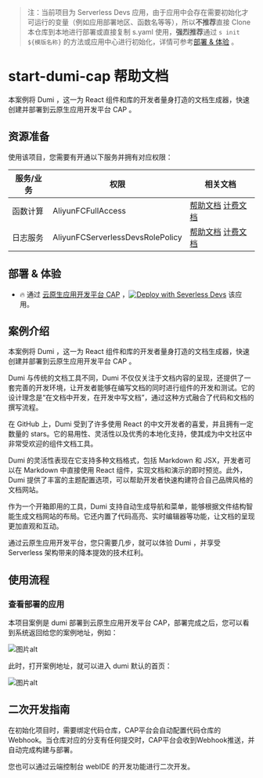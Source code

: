 
> 注：当前项目为 Serverless Devs 应用，由于应用中会存在需要初始化才可运行的变量（例如应用部署地区、函数名等等），所以**不推荐**直接 Clone 本仓库到本地进行部署或直接复制 s.yaml 使用，**强烈推荐**通过 `s init ${模版名称}` 的方法或应用中心进行初始化，详情可参考[部署 & 体验](#部署--体验) 。

# start-dumi-cap 帮助文档

<description>

本案例将 Dumi ，这一为 React 组件和库的开发者量身打造的文档生成器，快速创建并部署到云原生应用开发平台 CAP 。

</description>


## 资源准备

使用该项目，您需要有开通以下服务并拥有对应权限：

<service>



| 服务/业务 |  权限  | 相关文档 |
| --- |  --- | --- |
| 函数计算 |  AliyunFCFullAccess | [帮助文档](https://help.aliyun.com/product/2508973.html) [计费文档](https://help.aliyun.com/document_detail/2512928.html) |
| 日志服务 |  AliyunFCServerlessDevsRolePolicy | [帮助文档](https://help.aliyun.com/zh/sls) [计费文档](https://help.aliyun.com/zh/sls/product-overview/billing) |

</service>

<remark>



</remark>

<disclaimers>



</disclaimers>

## 部署 & 体验

<appcenter>
   
- :fire: 通过 [云原生应用开发平台 CAP](https://cap.console.aliyun.com/template-detail?template=start-dumi-cap) ，[![Deploy with Severless Devs](https://img.alicdn.com/imgextra/i1/O1CN01w5RFbX1v45s8TIXPz_!!6000000006118-55-tps-95-28.svg)](https://cap.console.aliyun.com/template-detail?template=start-dumi-cap) 该应用。
   
</appcenter>
<deploy>
    
   
</deploy>

## 案例介绍

<appdetail id="flushContent">

本案例将 Dumi ，这一为 React 组件和库的开发者量身打造的文档生成器，快速创建并部署到云原生应用开发平台 CAP 。

Dumi 与传统的文档工具不同，Dumi 不仅仅关注于文档内容的呈现，还提供了一套完善的开发环境，让开发者能够在编写文档的同时进行组件的开发和测试。它的设计理念是“在文档中开发，在开发中写文档”，通过这种方式融合了代码和文档的撰写流程。

在 GitHub 上，Dumi 受到了许多使用 React 的中文开发者的喜爱，并且拥有一定数量的 stars。它的易用性、灵活性以及优秀的本地化支持，使其成为中文社区中非常受欢迎的组件文档工具。

Dumi 的灵活性表现在它支持多种文档格式，包括 Markdown 和 JSX，开发者可以在 Markdown 中直接使用 React 组件，实现文档和演示的即时预览。此外，Dumi 提供了丰富的主题配置选项，可以帮助开发者快速构建符合自己品牌风格的文档网站。

作为一个开箱即用的工具，Dumi 支持自动生成导航和菜单，能够根据文件结构智能生成文档网站的布局。它还内置了代码高亮、实时编辑器等功能，让文档的呈现更加直观和互动。

通过云原生应用开发平台，您只需要几步，就可以体验 Dumi ，并享受 Serverless 架构带来的降本提效的技术红利。

</appdetail>







## 使用流程

<usedetail id="flushContent">

### 查看部署的应用
本项目案例是 dumi 部署到云原生应用开发平台 CAP，部署完成之后，您可以看到系统返回给您的案例地址，例如：

![图片alt](https://img.alicdn.com/imgextra/i1/O1CN01UOXuSL1N4prky0Oaj_!!6000000001517-0-tps-1298-127.jpg)

此时，打开案例地址，就可以进入 dumi 默认的首页：

![图片alt](https://img.alicdn.com/imgextra/i3/O1CN01TxWTvM1cUDwi4CjKn_!!6000000003603-0-tps-2730-1306.jpg)


</usedetail>

## 二次开发指南

<development id="flushContent">

在初始化项目时，需要绑定代码仓库，CAP平台会自动配置代码仓库的Webhook。当仓库对应的分支有任何提交时，CAP平台会收到Webhook推送，并自动完成构建与部署。

您也可以通过云端控制台 webIDE 的开发功能进行二次开发。

</development>






